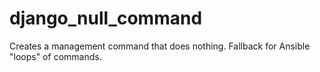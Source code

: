 django_null_command
===================

Creates a management command that does nothing.  Fallback for Ansible "loops" of commands.
